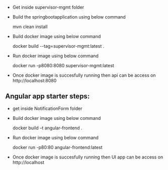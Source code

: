 - Get inside supervisor-mgmt folder
- Build the springbootapplication using below command
  
    mvn clean install
- Build docker image using below command
 
    docker build --tag=supervisor-mgmt:latest .
- Run docker image using below command

   docker run -p8080:8080 supervisor-mgmt:latest
- Once docker image is succesfully running then api can be access on http://localhost:8080

## Angular app starter steps:

- get inside NotificationForm folder
-  Build docker image using below command
 
    docker build –t angular-frontend .
- Run docker image using below command

   docker run -p80:80 angular-frontend:latest
- Once docker image is succesfully running then UI app can be access on http://localhost

